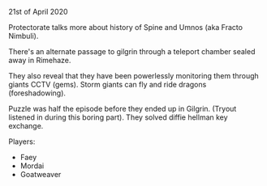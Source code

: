 21st of April 2020

Protectorate talks more about history of Spine and Umnos (aka Fracto Nimbuli).

There's an alternate passage to gilgrin through a teleport chamber sealed away in Rimehaze.

They also reveal that they have been powerlessly monitoring them through giants CCTV (gems).
Storm giants can fly and ride dragons (foreshadowing).

Puzzle was half the episode before they ended up in Gilgrin. (Tryout listened in during this boring part).
They solved diffie hellman key exchange.

Players:
- Faey
- Mordai
- Goatweaver